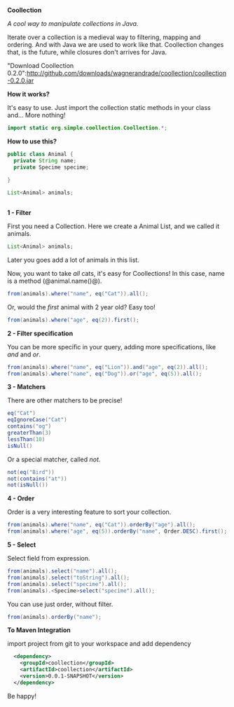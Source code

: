 **Coollection**

*A cool way to manipulate collections in Java.*

Iterate over a collection is a medieval way to filtering, mapping and ordering. And with Java we are used to work like that. Coollection changes that, is the future, while closures don't arrives for Java.

"Download Coollection 0.2.0":http://github.com/downloads/wagnerandrade/coollection/coollection-0.2.0.jar

**How it works?**

It's easy to use. Just import the collection static methods in your class and... More nothing!

```java 
import static org.simple.coollection.Coollection.*;
``` 

**How to use this?**

```java
public class Animal {
  private String name;
  private Specime specime;
  
}

List<Animal> animals;
  
```


**1 - Filter**

First you need a Collection. Here we create a Animal List, and we called it animals.

```java
List<Animal> animals;
```

Later you goes add a lot of animals in this list.

Now, you want to take *all* cats, it's easy for Coollections! In this case, name is a method (@animal.name()@).

```java
from(animals).where("name", eq("Cat")).all();
```

Or, would the *first* animal with 2 year old? Easy too!

```java
from(animals).where("age", eq(2)).first();
```

**2 - Filter specification**

You can be more specific in your query, adding more specifications, like *and* and *or*.

```java
from(animals).where("name", eq("Lion")).and("age", eq(2)).all();
from(animals).where("name", eq("Dog")).or("age", eq(5)).all();
```

**3 - Matchers**

There are other matchers to be precise!

```java
eq("Cat")
eqIgnoreCase("Cat")
contains("og")
greaterThan(3)
lessThan(10)
isNull()
```

Or a special matcher, called *not*.

```java
not(eq("Bird"))
not(contains("at"))
not(isNull())
```

**4 - Order**

Order is a very interesting feature to sort your collection.

```java
from(animals).where("name", eq("Cat")).orderBy("age").all();
from(animals).where("age", eq(5)).orderBy("name", Order.DESC).first();
```

**5 - Select**

Select field from expression.

```java
from(animals).select("name").all();
from(animals).select("toString").all();
from(animals).select("specime").all();
from(animals).<Specime>select("specime").all();
```


You can use just order, without filter.

```java
from(animals).orderBy("name");
```


**To Maven Integration**

import project from git to your workspace and add dependency

```xml
  <dependency>
    <groupId>coollection</groupId>
    <artifactId>coollection</artifactId>
    <version>0.0.1-SNAPSHOT</version>
  </dependency>
```


Be happy!
